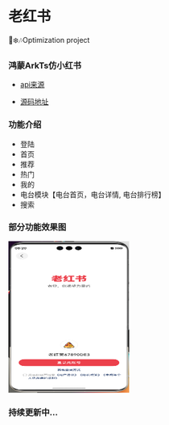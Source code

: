 # 老红书

🎅❄️🎶Optimization project

### 鸿蒙ArkTs仿小红书

- [api来源](https://www.baidu.com)

- [源码地址](https://github.com/herowws/old_book)

### 功能介绍

- 登陆
- 首页
- 推荐
- 热门
- 我的
- 电台模块【电台首页，电台详情, 电台排行榜】
- 搜索

### 部分功能效果图

<img src="https://github.com/herowws/old_book/blob/master/entry/src/main/resources/base/media/screen_signIn.png" width="240" height="300" alt="描述文字" title="可选标题">

### **持续更新中...**